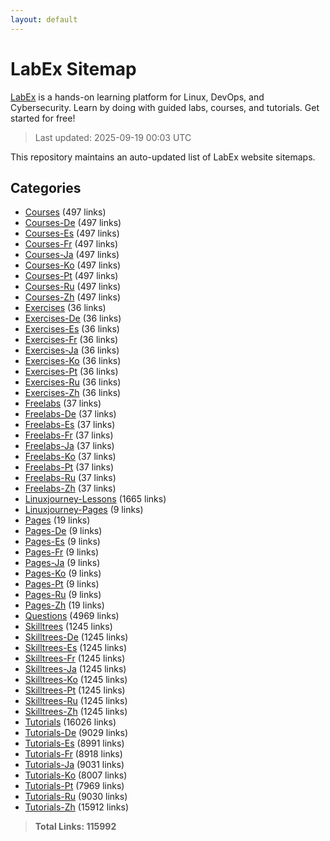```yaml
---
layout: default
---
```


# LabEx Sitemap

[LabEx](https://labex.io) is a hands-on learning platform for Linux, DevOps, and Cybersecurity. Learn by doing with guided labs, courses, and tutorials. Get started for free!

> Last updated: 2025-09-19 00:03 UTC

This repository maintains an auto-updated list of LabEx website sitemaps.

## Categories

- [Courses](categories/courses.md) (497 links)
- [Courses-De](categories/courses-de.md) (497 links)
- [Courses-Es](categories/courses-es.md) (497 links)
- [Courses-Fr](categories/courses-fr.md) (497 links)
- [Courses-Ja](categories/courses-ja.md) (497 links)
- [Courses-Ko](categories/courses-ko.md) (497 links)
- [Courses-Pt](categories/courses-pt.md) (497 links)
- [Courses-Ru](categories/courses-ru.md) (497 links)
- [Courses-Zh](categories/courses-zh.md) (497 links)
- [Exercises](categories/exercises.md) (36 links)
- [Exercises-De](categories/exercises-de.md) (36 links)
- [Exercises-Es](categories/exercises-es.md) (36 links)
- [Exercises-Fr](categories/exercises-fr.md) (36 links)
- [Exercises-Ja](categories/exercises-ja.md) (36 links)
- [Exercises-Ko](categories/exercises-ko.md) (36 links)
- [Exercises-Pt](categories/exercises-pt.md) (36 links)
- [Exercises-Ru](categories/exercises-ru.md) (36 links)
- [Exercises-Zh](categories/exercises-zh.md) (36 links)
- [Freelabs](categories/freelabs.md) (37 links)
- [Freelabs-De](categories/freelabs-de.md) (37 links)
- [Freelabs-Es](categories/freelabs-es.md) (37 links)
- [Freelabs-Fr](categories/freelabs-fr.md) (37 links)
- [Freelabs-Ja](categories/freelabs-ja.md) (37 links)
- [Freelabs-Ko](categories/freelabs-ko.md) (37 links)
- [Freelabs-Pt](categories/freelabs-pt.md) (37 links)
- [Freelabs-Ru](categories/freelabs-ru.md) (37 links)
- [Freelabs-Zh](categories/freelabs-zh.md) (37 links)
- [Linuxjourney-Lessons](categories/linuxjourney-lessons.md) (1665 links)
- [Linuxjourney-Pages](categories/linuxjourney-pages.md) (9 links)
- [Pages](categories/pages.md) (19 links)
- [Pages-De](categories/pages-de.md) (9 links)
- [Pages-Es](categories/pages-es.md) (9 links)
- [Pages-Fr](categories/pages-fr.md) (9 links)
- [Pages-Ja](categories/pages-ja.md) (9 links)
- [Pages-Ko](categories/pages-ko.md) (9 links)
- [Pages-Pt](categories/pages-pt.md) (9 links)
- [Pages-Ru](categories/pages-ru.md) (9 links)
- [Pages-Zh](categories/pages-zh.md) (19 links)
- [Questions](categories/questions.md) (4969 links)
- [Skilltrees](categories/skilltrees.md) (1245 links)
- [Skilltrees-De](categories/skilltrees-de.md) (1245 links)
- [Skilltrees-Es](categories/skilltrees-es.md) (1245 links)
- [Skilltrees-Fr](categories/skilltrees-fr.md) (1245 links)
- [Skilltrees-Ja](categories/skilltrees-ja.md) (1245 links)
- [Skilltrees-Ko](categories/skilltrees-ko.md) (1245 links)
- [Skilltrees-Pt](categories/skilltrees-pt.md) (1245 links)
- [Skilltrees-Ru](categories/skilltrees-ru.md) (1245 links)
- [Skilltrees-Zh](categories/skilltrees-zh.md) (1245 links)
- [Tutorials](categories/tutorials.md) (16026 links)
- [Tutorials-De](categories/tutorials-de.md) (9029 links)
- [Tutorials-Es](categories/tutorials-es.md) (8991 links)
- [Tutorials-Fr](categories/tutorials-fr.md) (8918 links)
- [Tutorials-Ja](categories/tutorials-ja.md) (9031 links)
- [Tutorials-Ko](categories/tutorials-ko.md) (8007 links)
- [Tutorials-Pt](categories/tutorials-pt.md) (7969 links)
- [Tutorials-Ru](categories/tutorials-ru.md) (9030 links)
- [Tutorials-Zh](categories/tutorials-zh.md) (15912 links)

> **Total Links: 115992**
